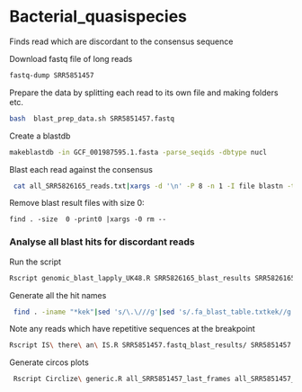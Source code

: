 # Bacterial_quasispecies
Finds read which are discordant to the consensus sequence

Download fastq file of long reads

```bash
fastq-dump SRR5851457
```

Prepare the data by splitting each read to its own file and making folders etc.

```bash
bash  blast_prep_data.sh SRR5851457.fastq
```

Create a blastdb

```bash
makeblastdb -in GCF_001987595.1.fasta -parse_seqids -dbtype nucl
```




Blast each read against the consensus

```bash
 cat all_SRR5826165_reads.txt|xargs -d '\n' -P 8 -n 1 -I file blastn -task megablast -query SRR5826165_reads/file -db GCF_001985065.1.fasta -outfmt 6 -out ./SRR5826165_blast_results/file_blast_table.txt
```

Remove blast result files with size 0:

```
find . -size  0 -print0 |xargs -0 rm --
```

### Analyse all blast hits for discordant reads


Run the script
```bash
Rscript genomic_blast_lapply_UK48.R SRR5826165_blast_results SRR5826165_blast_results_final
```
Generate all the hit names

```bash
 find . -iname "*kek"|sed 's/\.\///g'|sed 's/.fa_blast_table.txtkek//g' >all_reads
```

Note any reads which have repetitive sequences at the breakpoint

```bash
Rscript IS\ there\ an\ IS.R SRR5851457.fastq_blast_results/ SRR5851457.fastq_blast_results_final/
```

Generate circos plots
```bash
 Rscript Circlize\ generic.R all_SRR5851457_last_frames all_SRR5851457_last_frames.pdf
```
